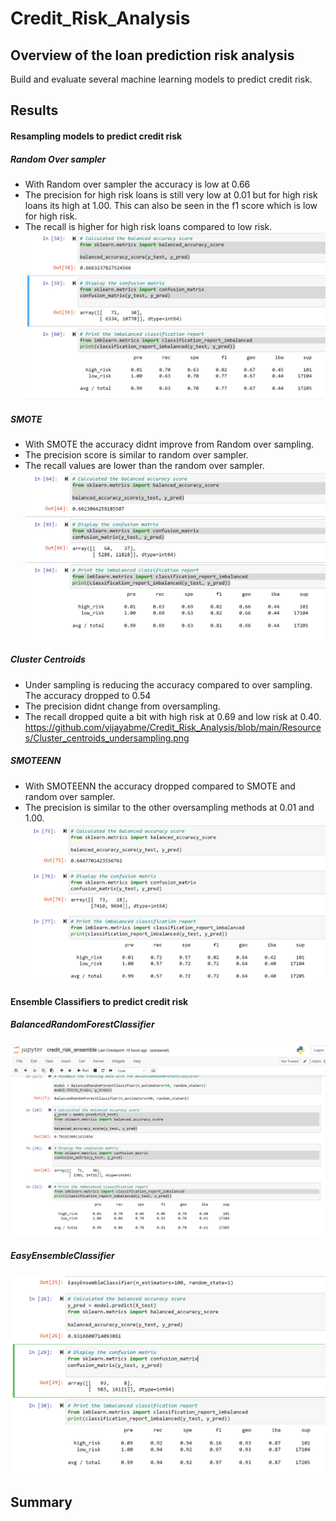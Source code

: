 # Credit_Risk_Analysis

## Overview of the loan prediction risk analysis
Build and evaluate several machine learning models to predict credit risk.
## Results
#### Resampling models to predict credit risk
##### Random Over sampler
- With Random over sampler the accuracy is low at 0.66
- The precision for high risk loans is still very low at 0.01 but for high risk loans its high at 1.00. This can also be seen in the f1 score which is low for high risk.
- The recall is higher for high risk loans compared to low risk.
![image](https://github.com/vijayabme/Credit_Risk_Analysis/blob/main/Resources/Naive_Random_oversampling.png)
##### SMOTE
- With SMOTE the accuracy didnt improve from Random over sampling.
- The precision score is similar to random over sampler.
- The recall values are lower than the random over sampler. 
![image](https://github.com/vijayabme/Credit_Risk_Analysis/blob/main/Resources/SMOTE_oversampling.png)
##### Cluster Centroids
- Under sampling is reducing the accuracy compared to over sampling. The accuracy dropped to 0.54
- The precision didnt change from oversampling.
- The recall dropped quite a bit with high risk at 0.69 and low risk at 0.40.
https://github.com/vijayabme/Credit_Risk_Analysis/blob/main/Resources/Cluster_centroids_undersampling.png
##### SMOTEENN
- With SMOTEENN the accuracy dropped compared to SMOTE and random over sampler.
- The precision is similar to the other oversampling methods at 0.01 and 1.00.
![image](https://github.com/vijayabme/Credit_Risk_Analysis/blob/main/Resources/Combination_Sampling.png)
#### Ensemble Classifiers to predict credit risk
##### BalancedRandomForestClassifier 

![image](https://github.com/vijayabme/Credit_Risk_Analysis/blob/main/Resources/Balanced_RFC.png)
##### EasyEnsembleClassifier

![image](https://github.com/vijayabme/Credit_Risk_Analysis/blob/main/Resources/EasyEnsemble_ADABoost.png)
## Summary
